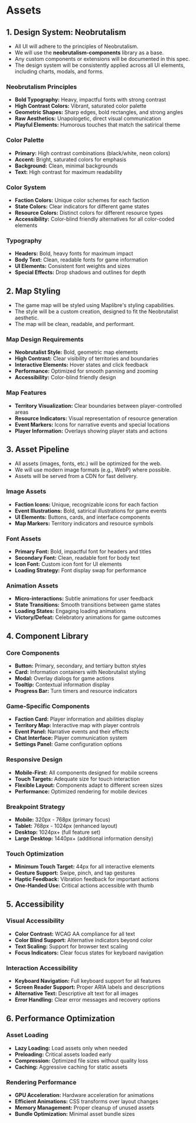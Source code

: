 # **Assets**

## **1. Design System: Neobrutalism**

* All UI will adhere to the principles of Neobrutalism.
* We will use the **neobrutalism-components** library as a base.
* Any custom components or extensions will be documented in this spec.
* The design system will be consistently applied across all UI elements, including charts, modals, and forms.

### **Neobrutalism Principles**
- **Bold Typography:** Heavy, impactful fonts with strong contrast
- **High Contrast Colors:** Vibrant, saturated color palette
- **Geometric Shapes:** Sharp edges, bold rectangles, and strong angles
- **Raw Aesthetics:** Unapologetic, direct visual communication
- **Playful Elements:** Humorous touches that match the satirical theme

### **Color Palette**
- **Primary:** High contrast combinations (black/white, neon colors)
- **Accent:** Bright, saturated colors for emphasis
- **Background:** Clean, minimal backgrounds
- **Text:** High contrast for maximum readability

### **Color System**
- **Faction Colors:** Unique color schemes for each faction
- **State Colors:** Clear indicators for different game states
- **Resource Colors:** Distinct colors for different resource types
- **Accessibility:** Color-blind friendly alternatives for all color-coded elements

### **Typography**
- **Headers:** Bold, heavy fonts for maximum impact
- **Body Text:** Clean, readable fonts for game information
- **UI Elements:** Consistent font weights and sizes
- **Special Effects:** Drop shadows and outlines for depth

## **2. Map Styling**

* The game map will be styled using Maplibre's styling capabilities.
* The style will be a custom creation, designed to fit the Neobrutalist aesthetic.
* The map will be clean, readable, and performant.

### **Map Design Requirements**
- **Neobrutalist Style:** Bold, geometric map elements
- **High Contrast:** Clear visibility of territories and boundaries
- **Interactive Elements:** Hover states and click feedback
- **Performance:** Optimized for smooth panning and zooming
- **Accessibility:** Color-blind friendly design

### **Map Features**
- **Territory Visualization:** Clear boundaries between player-controlled areas
- **Resource Indicators:** Visual representation of resource generation
- **Event Markers:** Icons for narrative events and special locations
- **Player Information:** Overlays showing player stats and actions

## **3. Asset Pipeline**

* All assets (images, fonts, etc.) will be optimized for the web.
* We will use modern image formats (e.g., WebP) where possible.
* Assets will be served from a CDN for fast delivery.

### **Image Assets**
- **Faction Icons:** Unique, recognizable icons for each faction
- **Event Illustrations:** Bold, satirical illustrations for game events
- **UI Elements:** Buttons, cards, and interface components
- **Map Markers:** Territory indicators and resource symbols

### **Font Assets**
- **Primary Font:** Bold, impactful font for headers and titles
- **Secondary Font:** Clean, readable font for body text
- **Icon Font:** Custom icon font for UI elements
- **Loading Strategy:** Font display swap for performance

### **Animation Assets**
- **Micro-interactions:** Subtle animations for user feedback
- **State Transitions:** Smooth transitions between game states
- **Loading States:** Engaging loading animations
- **Victory/Defeat:** Celebratory animations for game outcomes

## **4. Component Library**

### **Core Components**
- **Button:** Primary, secondary, and tertiary button styles
- **Card:** Information containers with Neobrutalist styling
- **Modal:** Overlay dialogs for game actions
- **Tooltip:** Contextual information display
- **Progress Bar:** Turn timers and resource indicators

### **Game-Specific Components**
- **Faction Card:** Player information and abilities display
- **Territory Map:** Interactive map with player controls
- **Event Panel:** Narrative events and their effects
- **Chat Interface:** Player communication system
- **Settings Panel:** Game configuration options

### **Responsive Design**
- **Mobile-First:** All components designed for mobile screens
- **Touch Targets:** Adequate size for touch interaction
- **Flexible Layout:** Components adapt to different screen sizes
- **Performance:** Optimized rendering for mobile devices

### **Breakpoint Strategy**
- **Mobile:** 320px - 768px (primary focus)
- **Tablet:** 768px - 1024px (enhanced layout)
- **Desktop:** 1024px+ (full feature set)
- **Large Desktop:** 1440px+ (additional information density)

### **Touch Optimization**
- **Minimum Touch Target:** 44px for all interactive elements
- **Gesture Support:** Swipe, pinch, and tap gestures
- **Haptic Feedback:** Vibration feedback for important actions
- **One-Handed Use:** Critical actions accessible with thumb

## **5. Accessibility**

### **Visual Accessibility**
- **Color Contrast:** WCAG AA compliance for all text
- **Color Blind Support:** Alternative indicators beyond color
- **Text Scaling:** Support for browser text scaling
- **Focus Indicators:** Clear focus states for keyboard navigation

### **Interaction Accessibility**
- **Keyboard Navigation:** Full keyboard support for all features
- **Screen Reader Support:** Proper ARIA labels and descriptions
- **Alternative Text:** Descriptive alt text for all images
- **Error Handling:** Clear error messages and recovery options

## **6. Performance Optimization**

### **Asset Loading**
- **Lazy Loading:** Load assets only when needed
- **Preloading:** Critical assets loaded early
- **Compression:** Optimized file sizes without quality loss
- **Caching:** Aggressive caching for static assets

### **Rendering Performance**
- **GPU Acceleration:** Hardware acceleration for animations
- **Efficient Animations:** CSS transforms over layout changes
- **Memory Management:** Proper cleanup of unused assets
- **Bundle Optimization:** Minimal asset bundle sizes 